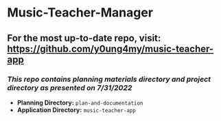 # Music-Teacher-Manager

## For the most up-to-date repo, visit: https://github.com/y0ung4my/music-teacher-app

### _This repo contains planning materials directory and project directory as presented on 7/31/2022_
* **Planning Directory:** `plan-and-documentation`
* **Application Directory:** `music-teacher-app`

